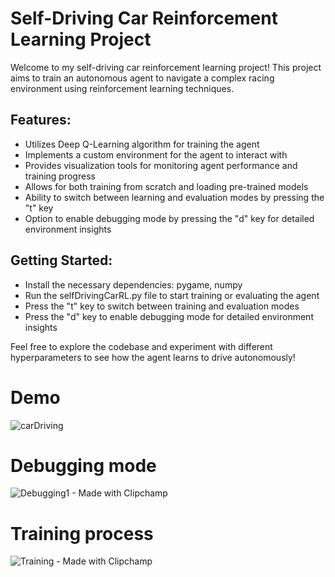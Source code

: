 # Self-Driving Car Reinforcement Learning Project

Welcome to my self-driving car reinforcement learning project! This project aims to train an autonomous agent to navigate a complex racing environment using reinforcement learning techniques.

## Features:
- Utilizes Deep Q-Learning algorithm for training the agent
- Implements a custom environment for the agent to interact with
- Provides visualization tools for monitoring agent performance and training progress
- Allows for both training from scratch and loading pre-trained models
- Ability to switch between learning and evaluation modes by pressing the "t" key
- Option to enable debugging mode by pressing the "d" key for detailed environment insights
  
## Getting Started:
- Install the necessary dependencies: pygame, numpy
- Run the selfDrivingCarRL.py file to start training or evaluating the agent
- Press the "t" key to switch between training and evaluation modes
- Press the "d" key to enable debugging mode for detailed environment insights

Feel free to explore the codebase and experiment with different hyperparameters to see how the agent learns to drive autonomously!

# Demo
![carDriving](https://github.com/yahnyshc/selfDrivingCarRL/assets/143096926/b5d52ebc-941f-4a0c-9d82-7f6b325b30a1)

# Debugging mode
![Debugging1 - Made with Clipchamp](https://github.com/yahnyshc/selfDrivingCarRL/assets/143096926/7bbf7e5c-af7b-432a-bcf3-dedd3744621b)

# Training process
![Training - Made with Clipchamp](https://github.com/yahnyshc/selfDrivingCarRL/assets/143096926/ae01e689-7934-4905-ab30-f1a7ce4d3800)

